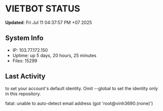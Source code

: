# VIETBOT STATUS
**Updated**: Fri Jul 11 04:37:57 PM +07 2025

## System Info
- IP: 103.77.172.150
- Uptime: up 5 days, 20 hours, 25 minutes
- Files: 15299

## Last Activity

to set your account's default identity.
Omit --global to set the identity only in this repository.

fatal: unable to auto-detect email address (got 'root@vinh3690.(none)')

